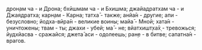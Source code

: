 дрон̣ам ча - и Дрона; бхӣшмам ча - и Бхишма; джайадратхам ча - и Джаядратха; карн̣ам - Карна; татха̄ - также; анйа̄н - другие; апи - безусловно; йодха-вӣра̄н - великие воины; майа̄ - Мной; хата̄н - уничтожены; твам - ты; джахи - убей; ма̄ - не; вйатхишт̣ха̄х̣ - тревожься; йудхйасва - сражайся; джета̄ аси - одолеешь; ран̣е - в битве; сапатна̄н - врагов.